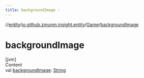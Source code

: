 ```yaml
---
title: backgroundImage -
---
```

//[entity](../../../index.md)/[io.github.zmunm.insight.entity](../index.md)/[Game](index.md)/[backgroundImage](background-image.md)



# backgroundImage  
[jvm]  
Content  
val [backgroundImage](background-image.md): [String](https://kotlinlang.org/api/latest/jvm/stdlib/kotlin/-string/index.html)  



